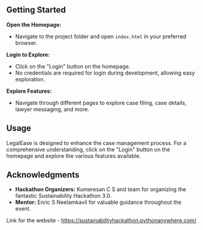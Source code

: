 ## Getting Started

**Open the Homepage:**
- Navigate to the project folder and open `index.html` in your preferred browser.

**Login to Explore:**
- Click on the "Login" button on the homepage.
- No credentials are required for login during development, allowing easy exploration.

**Explore Features:**
- Navigate through different pages to explore case filing, case details, lawyer messaging, and more.

## Usage

LegalEase is designed to enhance the case management process. For a comprehensive understanding, click on the "Login" button on the homepage and explore the various features available.

## Acknowledgments

- **Hackathon Organizers:** Kumeresan C S and team for organizing the fantastic Sustainability Hackathon 3.0.
- **Mentor:** Enric S Neelamkavil for valuable guidance throughout the event.

Link for the website - https://sustainabilityhackathon.pythonanywhere.com/
